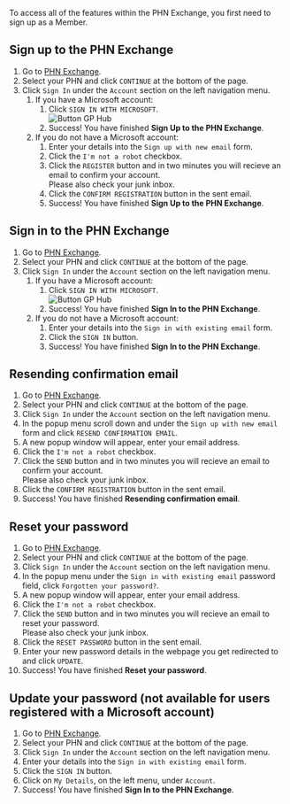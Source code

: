 To access all of the features within the PHN Exchange, you first need to sign up as a Member.

## Sign up to the PHN Exchange

1. Go to <a href="https://www.phnexchange.com.au/" target="_blank">PHN Exchange</a>.
2. Select your PHN and click `CONTINUE` at the bottom of the page.
3. Click `Sign In` under the `Account` section on the left navigation menu.
      1. If you have a Microsoft account:
         1. Click `SIGN IN WITH MICROSOFT`.  
            ![Button GP Hub](../../images/btn-sign-in-microsoft.png)  
         2. Success! You have finished **Sign Up to the PHN Exchange**.
      2. If you do not have a Microsoft account:
         1. Enter your details into the `Sign up with new email` form.
         2. Click the `I'm not a robot` checkbox.
         3. Click the `REGISTER` button and in two minutes you will recieve an email to confirm your account.  
            Please also check your junk inbox.
         4. Click the `CONFIRM REGISTRATION` button in the sent email.
         5. Success! You have finished **Sign Up to the PHN Exchange**.

## Sign in to the PHN Exchange

1. Go to <a href="https://www.phnexchange.com.au/" target="_blank">PHN Exchange</a>.
2. Select your PHN and click `CONTINUE` at the bottom of the page.
3. Click `Sign In` under the `Account` section on the left navigation menu.
      1. If you have a Microsoft account:
         1. Click `SIGN IN WITH MICROSOFT`.  
            ![Button GP Hub](../../images/btn-sign-in-microsoft.png)  
         2. Success! You have finished **Sign In to the PHN Exchange**.
      2. If you do not have a Microsoft account:
         1. Enter your details into the `Sign in with existing email` form.
         2. Click the `SIGN IN` button.
         3. Success! You have finished **Sign In to the PHN Exchange**.

## Resending confirmation email

1. Go to <a href="https://www.phnexchange.com.au/" target="_blank">PHN Exchange</a>.
2. Select your PHN and click `CONTINUE` at the bottom of the page.
3. Click `Sign In` under the `Account` section on the left navigation menu.
4. In the popup menu scroll down and under the `Sign up with new email` form and click `RESEND CONFIRMATION EMAIL`.
5. A new popup window will appear, enter your email address.
6. Click the `I'm not a robot` checkbox.
7. Click the `SEND` button and in two minutes you will recieve an email to confirm your account.  
   Please also check your junk inbox.
8. Click the `CONFIRM REGISTRATION` button in the sent email.
9. Success! You have finished **Resending confirmation email**.

## Reset your password

1. Go to <a href="https://www.phnexchange.com.au/" target="_blank">PHN Exchange</a>.
2. Select your PHN and click `CONTINUE` at the bottom of the page.
3. Click `Sign In` under the `Account` section on the left navigation menu.
4. In the popup menu under the `Sign in with existing email` password field, click `Forgotten your password?`.
5. A new popup window will appear, enter your email address.
6. Click the `I'm not a robot` checkbox.
7. Click the `SEND` button and in two minutes you will recieve an email to reset your password.  
   Please also check your junk inbox.
8. Click the `RESET PASSWORD` button in the sent email.
9. Enter your new password details in the webpage you get redirected to and click `UPDATE`.
10. Success! You have finished **Reset your password**.

## Update your password (not available for users registered with a Microsoft account)

1. Go to <a href="https://www.phnexchange.com.au/" target="_blank">PHN Exchange</a>.
2. Select your PHN and click `CONTINUE` at the bottom of the page.
3. Click `Sign In` under the `Account` section on the left navigation menu.
4. Enter your details into the `Sign in with existing email` form.
5. Click the `SIGN IN` button.
6. Click on `My Details`, on the left menu, under `Account`.
6. Success! You have finished **Sign In to the PHN Exchange**.
